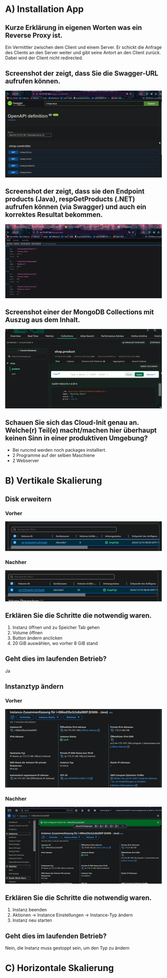 # A) Installation App
## Kurze Erklärung in eigenen Worten was ein Reverse Proxy ist.
Ein Vermittler zwischen dem Client und einem Server. Er schickt die Anfrage des Clients an den Server weiter und gibt seine Antort an den Client zurück. Dabei wird der Client nicht redirected.
## Screenshot der zeigt, dass Sie die Swagger-URL aufrufen können.
![swagger-ui](../assets/2024-12-16-08-52-08.png)
## Screenshot der zeigt, dass sie den Endpoint products (Java), respGetProducts (.NET) aufrufen können (via Swagger) und auch ein korrektes Resultat bekommen.
![shop/products](../assets/2024-12-16-08-53-00.png)
## Screenshot einer der MongoDB Collections mit Auszug aus dem Inhalt.
![mongo collection](../assets/2024-12-16-08-54-09.png)
## Schauen Sie sich das Cloud-Init genau an. Welche(r) Teil(e) macht/machen hier überhaupt keinen Sinn in einer produktiven Umgebung?
- Bei runcmd werden noch packages installiert.
- 2 Programme auf der selben Maschiene
- 2 Webserver

# B) Vertikale Skalierung
## Disk erweitern
### Vorher
![vorher](../assets/2024-12-16-09-06-33.png)
### Nachher 
![nachher](../assets/2024-12-16-09-08-11.png)
## Erklären Sie die Schritte die notwendig waren.
1. Instanz öffnen und zu Speicher Tab gehen
2. Volume öffnen
3. Button ändern anclicken
4. 20 GiB auswählen, wo vorher 8 GiB stand
## Geht dies im laufenden Betrieb?
Ja
## Instanztyp ändern
### Vorher
![vorher](../assets/2024-12-16-09-13-41.png)
### Nachher
![nachher](../assets/2024-12-16-09-19-03.png)
## Erklären Sie die Schritte die notwendig waren.
1. Instanz beenden
2. Aktionen -> Instance Einstellungen -> Instance-Typ ändern
3. Instanz neu starten
## Geht dies im laufenden Betrieb?
Nein, die Instanz muss gestoppt sein, um den Typ zu ändern
# C) Horizontale Skalierung
